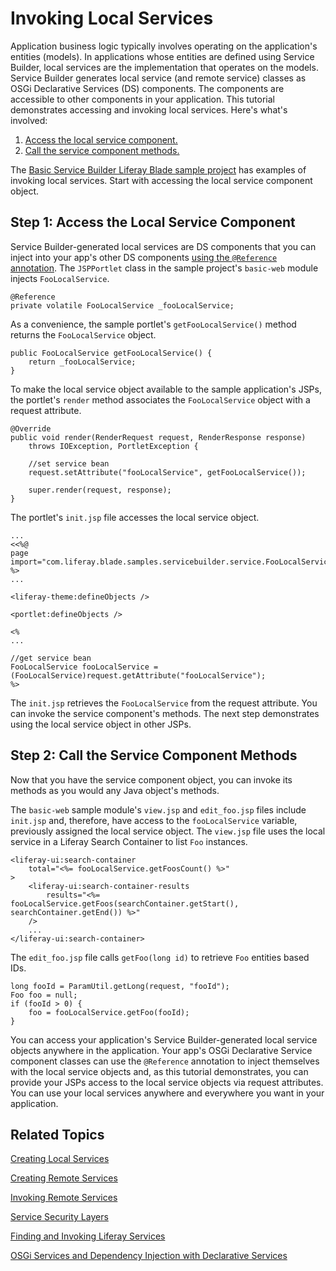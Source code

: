 # Invoking Local Services [](id=invoking-local-services)

Application business logic typically involves operating on the application's
entities (models). In applications whose entities are defined using Service
Builder, local services are the implementation that operates on the models.
Service Builder generates local  service (and remote service) classes as OSGi
Declarative Services (DS) components. The components are accessible to other
components in your application. This tutorial demonstrates accessing and
invoking local services. Here's what's involved:

1. [Access the local service component.](#step-1-access-the-local-service-component) 
2. [Call the service component methods.](step-2-call-the-service-component-methods)

The
[Basic Service Builder Liferay Blade sample project](/develop/reference/-/knowledge_base/7-1/service-builder-samples)
has examples of invoking local services. Start with accessing the local service
component object.

## Step 1: Access the Local Service Component [](id=step-1-access-the-local-service-component)

Service Builder-generated local services are DS components that you can inject
into your app's other DS components
[using the `@Reference` annotation](/develop/tutorials/-/knowledge_base/7-1/osgi-services-and-dependency-injection-with-declarative-services).
The `JSPPortlet` class in the sample project's `basic-web` module injects
`FooLocalService`. 

    @Reference
	private volatile FooLocalService _fooLocalService;

As a convenience, the sample portlet's `getFooLocalService()` method returns the
`FooLocalService` object.   

    public FooLocalService getFooLocalService() {
        return _fooLocalService;
    }

To make the local service object available to the sample application's JSPs, the
portlet's `render` method associates the `FooLocalService` object with a request
attribute. 

    @Override
    public void render(RenderRequest request, RenderResponse response)
        throws IOException, PortletException {

        //set service bean
        request.setAttribute("fooLocalService", getFooLocalService());

        super.render(request, response);
    }

The portlet's `init.jsp` file accesses the local service object. 

    ...
    <<%@
    page import="com.liferay.blade.samples.servicebuilder.service.FooLocalService" %>
    ...

    <liferay-theme:defineObjects />

    <portlet:defineObjects />

    <%
    ...

    //get service bean
    FooLocalService fooLocalService = (FooLocalService)request.getAttribute("fooLocalService");
    %>

The `init.jsp` retrieves the `FooLocalService` from the request attribute.  You
can invoke the service component's methods. The next step demonstrates using the
local service object in other JSPs. 

## Step 2: Call the Service Component Methods [](id=step-2-call-the-service-component-methods)

Now that you have the service component object, you can invoke its methods as
you would any Java object's methods. 

The `basic-web` sample module's `view.jsp` and `edit_foo.jsp` files include
`init.jsp` and, therefore, have access to the `fooLocalService` variable,
previously assigned the local service object. The `view.jsp` file uses the local
service in a Liferay Search Container to list `Foo` instances. 

    <liferay-ui:search-container
    	total="<%= fooLocalService.getFoosCount() %>"
    >
    	<liferay-ui:search-container-results
    		results="<%= fooLocalService.getFoos(searchContainer.getStart(), searchContainer.getEnd()) %>"
    	/>
        ...
    </liferay-ui:search-container>

The `edit_foo.jsp` file calls `getFoo(long id)` to retrieve `Foo` entities based
IDs.  

    long fooId = ParamUtil.getLong(request, "fooId");
    Foo foo = null;
    if (fooId > 0) {
    	foo = fooLocalService.getFoo(fooId);
    }

You can access your application's Service Builder-generated local service
objects anywhere in the application. Your app's OSGi Declarative Service
component classes can use the `@Reference` annotation to inject themselves with
the local service objects and, as this tutorial demonstrates, you can provide
your JSPs access to the local service objects via request attributes. You can
use your local services anywhere and everywhere you want in your application. 

## Related Topics [](id=related-topics)

[Creating Local Services](/develop/tutorials/-/knowledge_base/7-1/creating-local-services)

[Creating Remote Services](/develop/tutorials/-/knowledge_base/7-1/creating-remote-services)

[Invoking Remote Services](/develop/tutorials/-/knowledge_base/7-1/invoking-remote-services)

[Service Security Layers](/develop/tutorials/-/knowledge_base/7-1/service-security-layers)

[Finding and Invoking Liferay Services](/develop/tutorials/-/knowledge_base/7-1/finding-and-invoking-liferay-services)

[OSGi Services and Dependency Injection with Declarative Services](/develop/tutorials/-/knowledge_base/7-1/osgi-services-and-dependency-injection-with-declarative-services)
